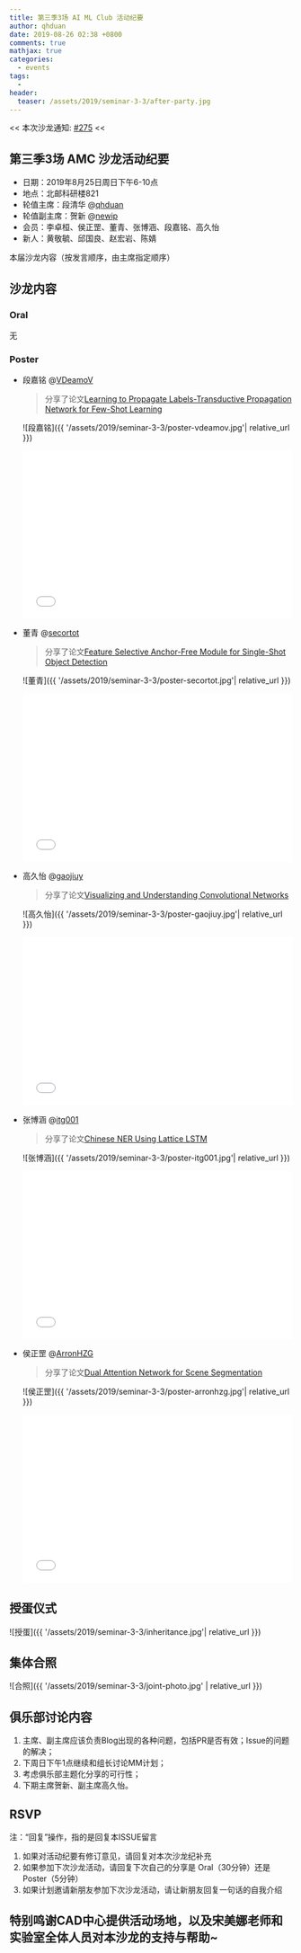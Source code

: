 ```yaml
---
title: 第三季3场 AI ML Club 活动纪要
author: qhduan
date: 2019-08-26 02:38 +0800
comments: true
mathjax: true
categories:
  - events
tags:
  - 
header:
  teaser: /assets/2019/seminar-3-3/after-party.jpg
---
```


<< 本次沙龙通知: [#275](https://github.com/BUPT/ai-ml.club/issues/275)  <<

## 第三季3场 AMC 沙龙活动纪要

- 日期：2019年8月25日周日下午6-10点
- 地点：北邮科研楼821
- 轮值主席：段清华 @[qhduan](https://github.com/qhduan)
- 轮值副主席：贺新 @[newip](https://github.com/newip)
- 会员：李卓桓、侯正罡、董青、张博涵、段嘉铭、高久怡
- 新人：黄敬毓、邱国良、赵宏岩、陈婧

本届沙龙内容（按发言顺序，由主席指定顺序）

## 沙龙内容

### Oral

无

### Poster

- 段嘉铭 @[VDeamoV](https://github.com/VDeamoV)

    > 分享了论文[Learning to Propagate Labels-Transductive Propagation Network for Few-Shot Learning](https://arxiv.org/abs/1805.10002)

    ![段嘉铭]({{ '/assets/2019/seminar-3-3/poster-vdeamov.jpg'| relative_url }})

  <div class="zoom-container" style="
      position: relative;
      padding-bottom:56.25%;
      padding-top:30px;
      height:0;
      overflow:hidden;
  ">
    <iframe
      src='{{ '/assets/js/viewer-js/#https://arxiv.org/pdf/1805.10002.pdf' | relative_url }}'
      width='560'
      height='315'
      allowfullscreen
      webkitallowfullscreen
      frameborder="0"
      style="
        position: absolute;
        top:0;
        left:0;
        width:100%;
        height:100%;
      "
    ></iframe>
  </div>

- 董青 @[secortot](https://github.com/secortot)

    > 分享了论文[Feature Selective Anchor-Free Module for Single-Shot Object Detection](https://arxiv.org/abs/1903.00621)

    ![董青]({{ '/assets/2019/seminar-3-3/poster-secortot.jpg'| relative_url }})

  <div class="zoom-container" style="
      position: relative;
      padding-bottom:56.25%;
      padding-top:30px;
      height:0;
      overflow:hidden;
  ">
    <iframe
      src='{{ '/assets/js/viewer-js/#https://arxiv.org/pdf/1903.00621.pdf' | relative_url }}'
      width='560'
      height='315'
      allowfullscreen
      webkitallowfullscreen
      frameborder="0"
      style="
        position: absolute;
        top:0;
        left:0;
        width:100%;
        height:100%;
      "
    ></iframe>
  </div>

- 高久怡 @[gaojiuy](https://github.com/gaojiuy)

    > 分享了论文[Visualizing and Understanding Convolutional Networks](https://arxiv.org/pdf/1311.2901.pdf)

    ![高久怡]({{ '/assets/2019/seminar-3-3/poster-gaojiuy.jpg'| relative_url }})

  <div class="zoom-container" style="
      position: relative;
      padding-bottom:56.25%;
      padding-top:30px;
      height:0;
      overflow:hidden;
  ">
    <iframe
      src='{{ '/assets/js/viewer-js/#https://arxiv.org/pdf/1311.2901.pdf' | relative_url }}'
      width='560'
      height='315'
      allowfullscreen
      webkitallowfullscreen
      frameborder="0"
      style="
        position: absolute;
        top:0;
        left:0;
        width:100%;
        height:100%;
      "
    ></iframe>
  </div>

- 张博涵 @[itg001](https://github.com/itg001)

    > 分享了论文[Chinese NER Using Lattice LSTM](https://arxiv.org/pdf/1805.02023.pdf)

    ![张博涵]({{ '/assets/2019/seminar-3-3/poster-itg001.jpg'| relative_url }})

  <div class="zoom-container" style="
      position: relative;
      padding-bottom:56.25%;
      padding-top:30px;
      height:0;
      overflow:hidden;
  ">
    <iframe
      src='{{ '/assets/js/viewer-js/#https://arxiv.org/pdf/1805.02023.pdf' | relative_url }}'
      width='560'
      height='315'
      allowfullscreen
      webkitallowfullscreen
      frameborder="0"
      style="
        position: absolute;
        top:0;
        left:0;
        width:100%;
        height:100%;
      "
    ></iframe>
  </div>

- 侯正罡 @[ArronHZG](https://github.com/ArronHZG)

    > 分享了论文[Dual Attention Network for Scene Segmentation](https://arxiv.org/abs/1809.02983)

    ![侯正罡]({{ '/assets/2019/seminar-3-3/poster-arronhzg.jpg'| relative_url }})

  <div class="zoom-container" style="
      position: relative;
      padding-bottom:56.25%;
      padding-top:30px;
      height:0;
      overflow:hidden;
  ">
    <iframe
      src='{{ '/assets/js/viewer-js/#https://arxiv.org/pdf/1809.02983.pdf' | relative_url }}'
      width='560'
      height='315'
      allowfullscreen
      webkitallowfullscreen
      frameborder="0"
      style="
        position: absolute;
        top:0;
        left:0;
        width:100%;
        height:100%;
      "
    ></iframe>
  </div>

## 授蛋仪式

![授蛋]({{ '/assets/2019/seminar-3-3/inheritance.jpg'| relative_url }})

## 集体合照

![合照]({{ '/assets/2019/seminar-3-3/joint-photo.jpg' | relative_url }})

## 俱乐部讨论内容

1. 主席、副主席应该负责Blog出现的各种问题，包括PR是否有效；Issue的问题的解决；
1. 下周日下午1点继续和组长讨论MM计划；
1. 考虑俱乐部主题化分享的可行性；
1. 下期主席贺新、副主席高久怡。

## RSVP

注：“回复”操作，指的是回复本ISSUE留言

1. 如果对活动纪要有修订意见，请回复对本次沙龙纪补充
2. 如果参加下次沙龙活动，请回复下次自己的分享是 Oral（30分钟）还是Poster（5分钟）
3. 如果计划邀请新朋友参加下次沙龙活动，请让新朋友回复一句话的自我介绍

## 特别鸣谢CAD中心提供活动场地，以及宋美娜老师和实验室全体人员对本沙龙的支持与帮助~
